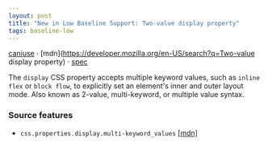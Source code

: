 ```yaml
---
layout: post
title: "New in Low Baseline Support: Two-value display property"
tags: baseline-low
---
```


[caniuse](https://caniuse.com/?search=two-value-display) · [mdn](https://developer.mozilla.org/en-US/search?q=Two-value display property) · [spec](https://drafts.csswg.org/css-display-3/#the-display-properties)

The `display` CSS property accepts multiple keyword values, such as `inline flex` or `block flow`, to explicitly set an element's inner and outer layout mode. Also known as 2-value, multi-keyword, or multiple value syntax.

### Source features

- ``css.properties.display.multi-keyword_values`` [[mdn]](https://developer.mozilla.org/en-US/search?q=css.properties.display.multi-keyword_values)
